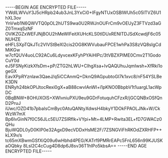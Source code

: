 -----BEGIN AGE ENCRYPTED FILE-----
YWdlLWVuY3J5cHRpb24ub3JnL3YxCi0+IFgyNTUxOSBlWUh5c05ITVZ6U1hXL3ov
YnVwb1N6QWVTQ0pOL2hUTS9wa0U2RWJnOUFrCm9vOEUyZ3FTVzd3aGZ0TmxqSzNF
OVlKZGZxWEFJNjBOU2hMeWlFeitXUHcKLS0tIDUxRENITDJSdXcwdjF6c05NUHZE
eHFLSXpTQkJTc2VlVStBeXl2cis2OG8KWVubauFPCE1whPa3S8zVQ8sIgCdMiKGw
w7cfQUV4uoLC92ACu6LdyvcexKFyhPYAiHlPc/3tVBZXPIME0Cmv2T1GodoCuY0d
eJ5FSNyKizkXfsDm+pP/ZTG2hLWU+ClhgXsa+IvQAQUhuJqmIwsh+XfRki1ogeGX
EavXPpRYznlaw3QaeJ/q5iCCAnmQ+DknQ9AGpubtoGI7k1xvc8/nF54YSLBeK3DN
ENRyh24bkOPlJtocRexi0gX+aB88cwvlAnWl+i1pKNO0BbpbV1t1uargL1acWpDC
0BqBNW+8OHUXOlS+XWIvniuPXU9eu9GDrFotuquhCFzxR/jGCQNBxOSfQnD2PruJ
iUwc/OZD41b7pbaIsCmByc0AtuQANtyXdwsH4bkyY1DOkFPAOLJNk+W/CkWzW7mX
Bp6IvGinN7f0C56JLc5EU7ZSIRfIk+VYpi+Mt+4LMP+Rwita3EL+fD7GWACz0QHu
BjuWQDL0yD0KIP0e32AgxD9ecVDDxHsME2F/7ZSNGViFhRKOdZXRHFP++kLX9v/s
tc65mXBwmGSfXiQ09u6wHbhd4PEG/KATrf9PMRrEAPc5FnL656n99KJUSKaOQbky
8LsI2C4cCug4D8dp6J8sv36T1hIPo5kbsA==
-----END AGE ENCRYPTED FILE-----
